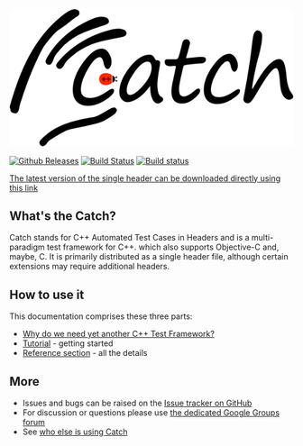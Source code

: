 <a id="top"></a>
![catch logo](catch-logo-small.png)

[![Github Releases](https://img.shields.io/github/release/philsquared/catch.svg)](https://github.com/philsquared/catch/releases)
[![Build Status](https://travis-ci.org/philsquared/Catch.svg?branch=catch2)](https://travis-ci.org/philsquared/Catch?branch=catch2)
[![Build status](https://ci.appveyor.com/api/projects/status/hrtk60hv6tw6fght/branch/catch2?svg=true)](https://ci.appveyor.com/project/philsquared/catch/branch/catch2)

<a href="https://github.com/philsquared/Catch/releases/download/v2.0.0-develop.1/catch.hpp">The latest version of the single header can be downloaded directly using this link</a>

## What's the Catch?

Catch stands for C++ Automated Test Cases in Headers and is a
multi-paradigm test framework for C++. which also supports Objective-C
and, maybe, C.
It is primarily distributed as a single header file, although certain
extensions may require additional headers.

## How to use it
This documentation comprises these three parts:

* [Why do we need yet another C++ Test Framework?](docs/why-catch.md#top)
* [Tutorial](docs/tutorial.md#top) - getting started
* [Reference section](docs/Readme.md#top) - all the details

## More
* Issues and bugs can be raised on the [Issue tracker on GitHub](https://github.com/philsquared/Catch/issues)
* For discussion or questions please use [the dedicated Google Groups forum](https://groups.google.com/forum/?fromgroups#!forum/catch-forum)
* See [who else is using Catch](docs/opensource-users.md#top)
